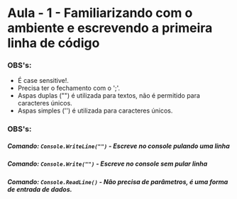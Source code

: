 # Aula - 1 - Familiarizando com o ambiente e escrevendo a primeira linha de código

### OBS's:
 - É case sensitive!.
 - Precisa ter o fechamento com o ';'.
 - Aspas duplas ("") é utilizada para textos, não é permitido para caracteres únicos.
 - Aspas simples ('') é utilizada para caracteres únicos.


### OBS's:
##### Comando: `Console.WriteLine("")` - Escreve no console pulando uma linha
##### Comando: `Console.Write("")` - Escreve no console sem pular linha
##### Comando: `Console.ReadLine()` - Não precisa de parâmetros, é uma forma de entrada de dados.
